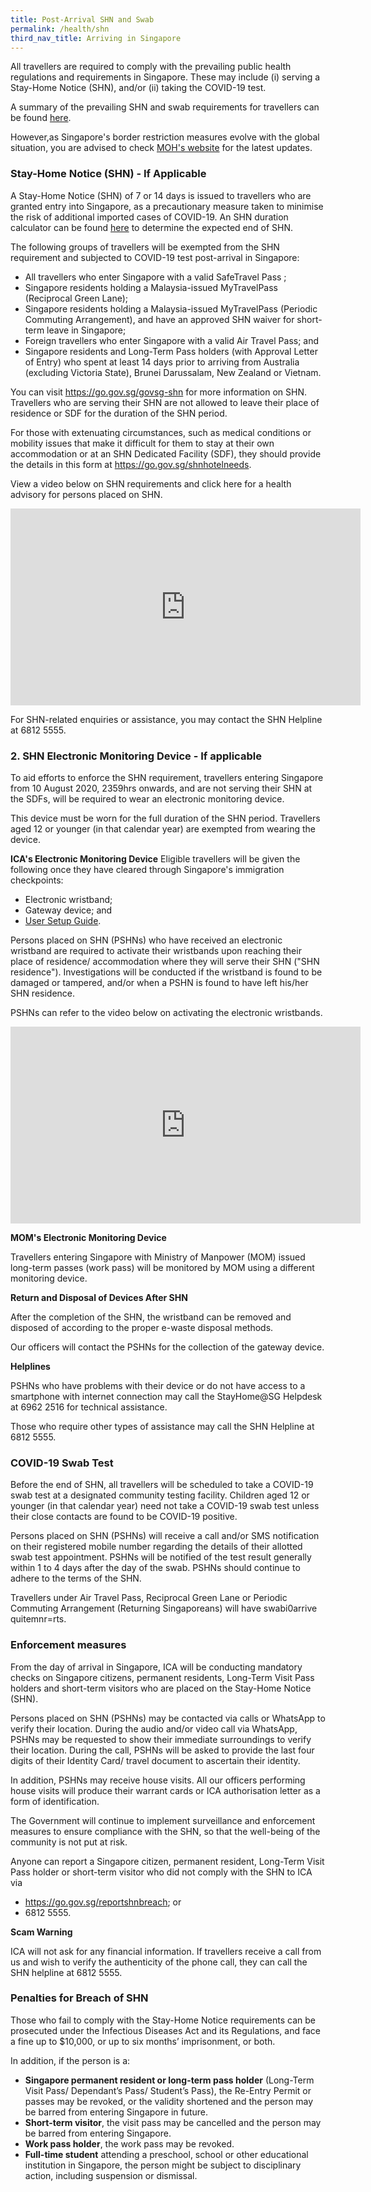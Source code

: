 ```yaml
---
title: Post-Arrival SHN and Swab
permalink: /health/shn
third_nav_title: Arriving in Singapore
---
```

All travellers are required to comply with the prevailing public health regulations and requirements in Singapore. These may include (i) serving a Stay-Home Notice (SHN), and/or (ii) taking the COVID-19 test. 

A summary of the prevailing SHN and swab requirements for travellers can be found [here](/files/SHN-and-swab-summary-161020.pdf). 

However,as Singapore's border restriction measures evolve with the global situation, you are advised to check [MOH's website](https://www.moh.gov.sg/covid-19) for the latest updates.

### Stay-Home Notice (SHN) - If Applicable

A Stay-Home Notice (SHN) of 7 or 14 days is issued to travellers who are granted entry into Singapore, as a precautionary measure taken to minimise the risk of additional imported cases of COVID-19. An SHN duration calculator can be found [here](https://www.ica.gov.sg/covid-19/shn-calculator) to determine the expected end of SHN.

The following groups of travellers will be exempted from the SHN requirement and subjected to COVID-19 test post-arrival in Singapore:
- All travellers who enter Singapore with a valid SafeTravel Pass ;
- Singapore residents holding a Malaysia-issued MyTravelPass (Reciprocal Green Lane);
- Singapore residents holding a Malaysia-issued MyTravelPass (Periodic Commuting Arrangement), and have an approved SHN waiver for short-term leave in Singapore;
- Foreign travellers who enter Singapore with a valid Air Travel Pass; and
- Singapore residents and Long-Term Pass holders (with Approval Letter of Entry) who spent at least 14 days prior to arriving from Australia (excluding Victoria State), Brunei Darussalam, New Zealand or Vietnam.

You can visit <https://go.gov.sg/govsg-shn> for more information on SHN. Travellers who are serving their SHN are not allowed to leave their place of residence or SDF for the duration of the SHN period.

For those with extenuating circumstances, such as medical conditions or mobility issues that make it difficult for them to stay at their own accommodation or at an SHN Dedicated Facility (SDF), they should provide the details in this form at <https://go.gov.sg/shnhotelneeds>.

View a video below on SHN requirements and click here for a health advisory for persons placed on SHN.

<iframe width="560" height="315" src="https://www.youtube.com/embed/6cgI5bfHpQ4" frameborder="0" allow="accelerometer; autoplay; clipboard-write; encrypted-media; gyroscope; picture-in-picture" allowfullscreen></iframe>

For SHN-related enquiries or assistance, you may contact the SHN Helpline at 6812 5555.

### 2. SHN Electronic Monitoring Device - If applicable

To aid efforts to enforce the SHN requirement, travellers entering Singapore from 10 August 2020, 2359hrs onwards, and are not serving their SHN at the SDFs, will be required to wear an electronic monitoring device.

This device must be worn for the full duration of the SHN period. Travellers aged 12 or younger (in that calendar year) are exempted from wearing the device.

**ICA's Electronic Monitoring Device**
Eligible travellers will be given the following once they have cleared through Singapore's immigration checkpoints:

- Electronic wristband;
- Gateway device; and
- [User Setup Guide](https://www.ica.gov.sg/docs/default-source/ica/covid-19/stayhomesg-user-setup-guide.pdf).

Persons placed on SHN (PSHNs) who have received an electronic wristband are required to activate their wristbands upon reaching their place of residence/ accommodation where they will serve their SHN ("SHN residence"). Investigations will be conducted if the wristband is found to be damaged or tampered, and/or when a PSHN is found to have left his/her SHN residence. 

PSHNs can refer to the video below on activating the electronic wristbands.

<iframe width="560" height="315" src="https://www.youtube.com/embed/zKhawlenncA" frameborder="0" allow="accelerometer; autoplay; clipboard-write; encrypted-media; gyroscope; picture-in-picture" allowfullscreen></iframe>

**MOM's Electronic Monitoring Device**

Travellers entering Singapore with Ministry of Manpower (MOM) issued long-term passes (work pass) will be monitored by MOM using a different monitoring device.

**Return and Disposal of Devices After SHN**

After the completion of the SHN, the wristband can be removed and disposed of according to the proper e-waste disposal methods. 

Our officers will contact the PSHNs for the collection of the gateway device.

**Helplines**

PSHNs who have problems with their device or do not have access to a smartphone with internet connection may call the StayHome@SG Helpdesk at 6962 2516 for technical assistance.

Those who require other types of assistance may call the SHN Helpline at 6812 5555.

### COVID-19 Swab Test

Before the end of SHN, all travellers will be scheduled to take a COVID-19 swab test at a designated community testing facility. Children aged 12 or younger (in that calendar year) need not take a COVID-19 swab test unless their close contacts are found to be COVID-19 positive.

Persons placed on SHN (PSHNs) will receive a call and/or SMS notification on their registered mobile number regarding the details of their allotted swab test appointment. PSHNs will be notified of the test result generally within 1 to 4 days after the day of the swab. PSHNs should continue to adhere to the terms of the SHN.

Travellers under Air Travel Pass, Reciprocal Green Lane or Periodic Commuting Arrangement (Returning Singaporeans) will have swabi0arrive quitemnr=rts.

### Enforcement measures

From the day of arrival in Singapore, ICA will be conducting mandatory checks on Singapore citizens, permanent residents, Long-Term Visit Pass holders and short-term visitors who are placed on the Stay-Home Notice (SHN).

Persons placed on SHN (PSHNs) may be contacted via calls or WhatsApp to verify their location. During the audio and/or video call via WhatsApp, PSHNs may be requested to show their immediate surroundings to verify their location. During the call, PSHNs will be asked to provide the last four digits of their Identity Card/ travel document to ascertain their identity.

In addition, PSHNs may receive house visits. All our officers performing house visits will produce their warrant cards or ICA authorisation letter as a form of identification.

The Government will continue to implement surveillance and enforcement measures to ensure compliance with the SHN, so that the well-being of the community is not put at risk.

Anyone can report a Singapore citizen, permanent resident, Long-Term Visit Pass holder or short-term visitor who did not comply with the SHN to ICA via
- <https://go.gov.sg/reportshnbreach>; or
- 6812 5555.

**Scam Warning**

ICA will not ask for any financial information. If travellers receive a call from us and wish to verify the authenticity of the phone call, they can call the SHN helpline at 6812 5555.

### Penalties for Breach of SHN

Those who fail to comply with the Stay-Home Notice requirements can be prosecuted under the Infectious Diseases Act and its Regulations, and face a fine up to $10,000, or up to six months’ imprisonment, or both.

In addition, if the person is a:

- **Singapore permanent resident or long-term pass holder** (Long-Term Visit Pass/ Dependant’s Pass/ Student’s Pass), the Re-Entry Permit or passes may be revoked, or the validity shortened and the person may be barred from entering Singapore in future.
- **Short-term visitor**, the visit pass may be cancelled and the person may be barred from entering Singapore.
- **Work pass holder**, the work pass may be revoked.
- **Full-time student** attending a preschool, school or other educational institution in Singapore, the person might be subject to disciplinary action, including suspension or dismissal.
